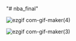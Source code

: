 "# nba_final" 


![ezgif com-gif-maker(4)](https://user-images.githubusercontent.com/101416331/202031080-6759066d-6252-4519-bca5-931e64d41aae.gif)


![ezgif com-gif-maker(3)](https://user-images.githubusercontent.com/101416331/202030267-67d038a3-5025-4bca-9afe-260ee5de6f44.gif)
